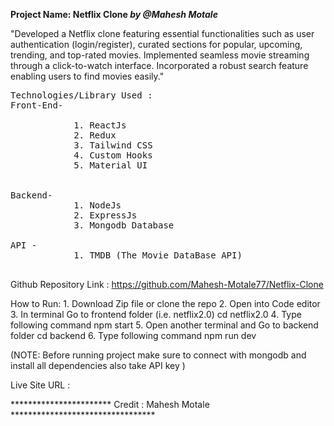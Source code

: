 
<b> Project Name: Netflix Clone <i> by  @Mahesh Motale </i> </b>

"Developed a Netflix clone featuring essential functionalities such as user authentication (login/register), curated sections for popular, upcoming, trending, and top-rated movies. Implemented seamless movie streaming through a click-to-watch interface. Incorporated a robust search feature enabling users to find movies easily."

<pre>
Technologies/Library Used :
Front-End- 
            
            1. ReactJs
            2. Redux
            3. Tailwind CSS
            4. Custom Hooks
            5. Material UI
            

Backend-
            1. NodeJs
            2. ExpressJs
            3. Mongodb Database

API - 
            1. TMDB (The Movie DataBase API)

</pre>
            
Github Repository Link : https://github.com/Mahesh-Motale77/Netflix-Clone

How to Run: 
            1. Download Zip file or clone the repo
            2. Open into Code editor
            3. In terminal Go to frontend folder (i.e. netflix2.0)
                cd netflix2.0
            4. Type following command
                npm start
            5. Open another terminal and Go to backend folder
                cd backend
            6. Type following command
                npm run dev

(NOTE: Before running project make sure to connect with mongodb and install all dependencies also take API key )


Live Site URL : 


 ***********************  Credit : Mahesh Motale  *********************************


